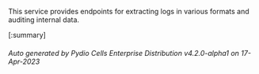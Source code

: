 






This service provides endpoints for extracting logs in various formats and auditing internal data.

[:summary]

###### Auto generated by Pydio Cells Enterprise Distribution v4.2.0-alpha1 on 17-Apr-2023
